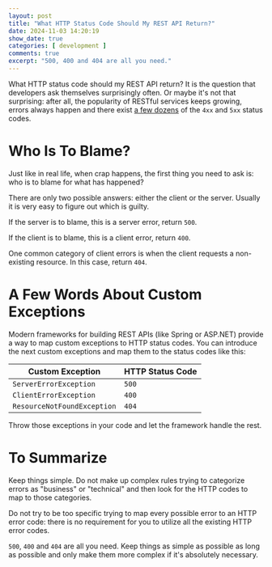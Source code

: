```yaml
---
layout: post
title: "What HTTP Status Code Should My REST API Return?"
date: 2024-11-03 14:20:19
show_date: true
categories: [ development ]
comments: true
excerpt: "500, 400 and 404 are all you need."
---
```


What HTTP status code should my REST API return? It is the question that developers ask themselves surprisingly often. Or maybe it's not that surprising: after all, the popularity of RESTful services keeps growing, errors always happen and there exist [a few dozens](https://developer.mozilla.org/en-US/docs/Web/HTTP/Status#client_error_responses) of the `4xx` and `5xx` status codes.

# Who Is To Blame?

Just like in real life, when crap happens, the first thing you need to ask is: who is to blame for what has happened?

There are only two possible answers: either the client or the server. Usually it is very easy to figure out which is guilty.

If the server is to blame, this is a server error, return `500`.

If the client is to blame, this is a client error, return `400`. 

One common category of client errors is when the client requests a non-existing resource. In this case, return `404`.

# A Few Words About Custom Exceptions

Modern frameworks for building REST APIs (like Spring or ASP.NET) provide a way to map custom exceptions to HTTP status codes. You can introduce the next custom exceptions and map them to the status codes like this:

| Custom Exception            | HTTP Status Code |
|-----------------------------|------------------|
| `ServerErrorException`      | `500`            |
| `ClientErrorException`      | `400`            |
| `ResourceNotFoundException` | `404`            |

Throw those exceptions in your code and let the framework handle the rest.

# To Summarize

Keep things simple. Do not make up complex rules trying to categorize errors as "business" or "technical" and then look for the HTTP codes to map to those categories.

Do not try to be too specific trying to map every possible error to an HTTP error code: there is no requirement for you to utilize all the existing HTTP error codes.

`500`, `400` and `404` are all you need. Keep things as simple as possible as long as possible and only make them more complex if it's absolutely necessary.

